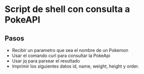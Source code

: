 # Script de shell con consulta a PokeAPI  

## Pasos  
- Recibir un parametro que sea el nombre de un Pokemon
- Usar el comando curl para consultar la PokeApi
- Usar jq para parsear el resultado
- Imprimir los siguientes datos id, name, weight, height y order.

